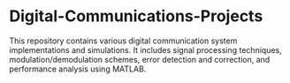 # Digital-Communications-Projects
This repository contains various digital communication system implementations and simulations. It includes signal processing techniques, modulation/demodulation schemes, error detection and correction, and performance analysis using MATLAB.
